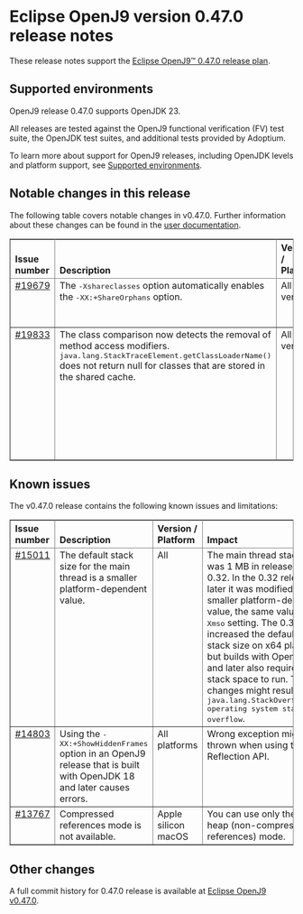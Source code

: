 <!--
* Copyright (c) 2024 IBM Corp. and others
*
* This program and the accompanying materials are made
* available under the terms of the Eclipse Public License 2.0
* which accompanies this distribution and is available at
* https://www.eclipse.org/legal/epl-2.0/ or the Apache
* License, Version 2.0 which accompanies this distribution and
* is available at https://www.apache.org/licenses/LICENSE-2.0.
*
* This Source Code may also be made available under the
* following Secondary Licenses when the conditions for such
* availability set forth in the Eclipse Public License, v. 2.0
* are satisfied: GNU General Public License, version 2 with
* the GNU Classpath Exception [1] and GNU General Public
* License, version 2 with the OpenJDK Assembly Exception [2].
*
* [1] https://www.gnu.org/software/classpath/license.html
* [2] https://openjdk.org/legal/assembly-exception.html
*
* SPDX-License-Identifier: EPL-2.0 OR Apache-2.0 OR GPL-2.0-only WITH Classpath-exception-2.0 OR GPL-2.0-only WITH OpenJDK-assembly-exception-1.0
-->

# Eclipse OpenJ9 version 0.47.0 release notes

These release notes support the [Eclipse OpenJ9&trade; 0.47.0 release plan](https://projects.eclipse.org/projects/technology.openj9/releases/0.47.0/plan).

## Supported environments

OpenJ9 release 0.47.0 supports OpenJDK 23.

All releases are tested against the OpenJ9 functional verification (FV) test suite, the OpenJDK test suites, and additional tests provided by Adoptium.

To learn more about support for OpenJ9 releases, including OpenJDK levels and platform support, see [Supported environments](https://eclipse.org/openj9/docs/openj9_support/index.html).

## Notable changes in this release

The following table covers notable changes in v0.47.0. Further information about these changes can be found in the [user documentation](https://www.eclipse.org/openj9/docs/version0.47/).

<table cellpadding="4" cellspacing="0" summary="" width="100%" rules="all" frame="border" border="1"><thead align="left">
<tr>
<th valign="bottom">Issue number</th>
<th valign="bottom">Description</th>
<th valign="bottom">Version / Platform</th>
<th valign="bottom">Impact</th>
</tr>
</thead>
<tbody>

<tr>
<td valign="top"><a href="https://github.com/eclipse-openj9/openj9/pull/19679">#19679</a></td>
<td valign="top">The <tt>-Xshareclasses</tt> option automatically enables the <tt>-XX:+ShareOrphans</tt> option.</td>
<td valign="top">All versions</td>
<td valign="top">The <tt>-XX:+ShareOrphans</tt> option automatically enables the <tt>-Xshareclasses</tt> option. From this release onwards, if the <tt>-Xshareclasses</tt> option is specified in the command line, it automatically enables the <tt>-XX:+ShareOrphans</tt> option.</td>
</tr>

<tr>
<td valign="top"><a href="https://github.com/eclipse-openj9/openj9/pull/19833">#19833</a></td>
<td valign="top">The class comparison now detects the removal of method access modifiers. <tt>java.lang.StackTraceElement.getClassLoaderName()</tt> does not return null for classes that are stored in the shared cache.</td>
<td valign="top">All versions</td>
<td valign="top">When the <tt>-XX:[+|-]ShareOrphans</tt> option was introduced, it had the following restrictions:

- The class comparison might not detect the removal of method access modifiers. For example, a change of a method from public to package-private.
- `java.lang.StackTraceElement.getClassLoaderName()` might return null for classes that are stored in the shared cache.

In this release, these two issues are fixed.</td>
</tr>

</tbody>
</table>

## Known issues

The v0.47.0 release contains the following known issues and limitations:

<table cellpadding="4" cellspacing="0" summary="" width="100%" rules="all" frame="border" border="1">
<thead align="left">
<tr>
<th valign="bottom">Issue number</th>
<th valign="bottom">Description</th>
<th valign="bottom">Version / Platform</th>
<th valign="bottom">Impact</th>
<th valign="bottom">Workaround</th>
</tr>
</thead>

<tbody>

<tr>
<td valign="top"><a href="https://github.com/eclipse-openj9/openj9/issues/15011">#15011</a></td>
<td valign="top">The default stack size for the main thread is a smaller platform-dependent value.</td>
<td valign="top">All</td>
<td valign="top">The main thread stack size was 1 MB in releases before 0.32. In the 0.32 release and later it was modified to a smaller
platform-dependent value, the same value as the <tt>-Xmso</tt> setting. The 0.33 release increased the default <tt>-Xmso</tt> stack size
on x64 platforms, but builds with OpenJDK 17 and later also require more stack space to run. These changes might result in a
<tt>java.lang.StackOverflowError: operating system stack overflow</tt>.</td>
<td valign="top">Use <tt>-Xmso</tt> to set the default stack size. See the default value by using <tt>-verbose:sizes</tt>.</td>
</tr>

<tr>
<td valign="top"><a href="https://github.com/eclipse-openj9/openj9/issues/14803">#14803</a></td>
<td valign="top">Using the <tt>-XX:+ShowHiddenFrames</tt> option in an OpenJ9 release that is built with OpenJDK 18 and later causes errors.</td>
<td valign="top">All platforms</td>
<td valign="top">Wrong exception might be thrown when using the Reflection API.</td>
<td valign="top">Avoid using the <tt>-XX:+ShowHiddenFrames</tt> option with OpenJDK 18 and later.</td>
</tr>

<tr>
<td valign="top"><a href="https://github.com/eclipse-openj9/openj9/issues/13767">#13767</a></td>
<td valign="top">Compressed references mode is not available.</td>
<td valign="top">Apple silicon macOS</td>
<td valign="top">You can use only the large heap (non-compressed references) mode.</td>
<td valign="top">None</td>
</tr>

</tbody>
</table>

## Other changes

A full commit history for 0.47.0 release is available at [Eclipse OpenJ9 v0.47.0](https://github.com/eclipse-openj9/openj9/releases/tag/openj9-0.47.0).
